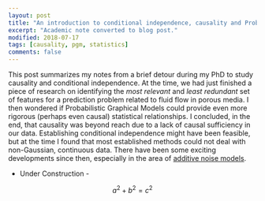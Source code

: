 ```yaml
---
layout: post
title: "An introduction to conditional independence, causality and Probabilistic Graphical Models"
excerpt: "Academic note converted to blog post."
modified: 2018-07-17
tags: [causality, pgm, statistics]
comments: false
---
```


This post summarizes my notes from a brief detour during my PhD to study causality and conditional independence. At the time, we had just finished a piece of research on identifying the *most relevant* and *least redundant* set of features for a prediction problem related to fluid flow in porous media. I then wondered if Probabilistic Graphical Models could provide even more rigorous (perhaps even causal) statistical relationships. I concluded, in the end, that causality was beyond reach due to a lack of causal sufficiency in our data. Establishing conditional independence might have been feasible, but at the time I found that most established methods could not deal with non-Gaussian, continuous data. There have been some exciting developments since then, especially in the area of [additive noise models](https://arxiv.org/abs/1309.6779).

- Under Construction - 

$$a^2 + b^2 = c^2$$

